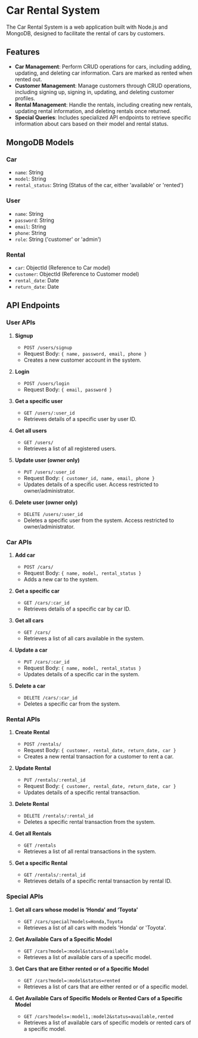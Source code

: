 # Car Rental System

The Car Rental System is a web application built with Node.js and MongoDB, designed to facilitate the rental of cars by customers.

## Features

- **Car Management**: Perform CRUD operations for cars, including adding, updating, and deleting car information. Cars are marked as rented when rented out.
- **Customer Management**: Manage customers through CRUD operations, including signing up, signing in, updating, and deleting customer profiles.
- **Rental Management**: Handle the rentals, including creating new rentals, updating rental information, and deleting rentals once returned.
- **Special Queries**: Includes specialized API endpoints to retrieve specific information about cars based on their model and rental status.

## MongoDB Models

### Car
- `name`: String 
- `model`: String 
- `rental_status`: String (Status of the car, either 'available' or 'rented')

### User
- `name`: String 
- `password`: String 
- `email`: String 
- `phone`: String 
- `role`: String ('customer' or 'admin')
### Rental
- `car`: ObjectId (Reference to Car model)
- `customer`: ObjectId (Reference to Customer model)
- `rental_date`: Date 
- `return_date`: Date 

## API Endpoints

### User APIs

1. **Signup**
   - `POST /users/signup`
   - Request Body: `{ name, password, email, phone }`
   - Creates a new customer account in the system.

2. **Login**
   - `POST /users/login`
   - Request Body: `{ email, password }`
    
3. **Get a specific user**
   - `GET /users/:user_id`
   - Retrieves details of a specific user by user ID.

4. **Get all users**
   - `GET /users/`
   - Retrieves a list of all registered users.

5. **Update user (owner only)**
   - `PUT /users/:user_id`
   - Request Body: `{ customer_id, name, email, phone }`
   - Updates details of a specific user. Access restricted to owner/administrator.

6. **Delete user (owner only)**
   - `DELETE /users/:user_id`
   - Deletes a specific user from the system. Access restricted to owner/administrator.

### Car APIs

1. **Add car**
   - `POST /cars/`
   - Request Body: `{ name, model, rental_status }`
   - Adds a new car to the system.

2. **Get a specific car**
   - `GET /cars/:car_id`
   - Retrieves details of a specific car by car ID.

3. **Get all cars**
   - `GET /cars/`
   - Retrieves a list of all cars available in the system.

4. **Update a car**
   - `PUT /cars/:car_id`
   - Request Body: `{ name, model, rental_status }`
   - Updates details of a specific car in the system.

5. **Delete a car**
   - `DELETE /cars/:car_id`
   - Deletes a specific car from the system.

### Rental APIs

1. **Create Rental**
   - `POST /rentals/`
   - Request Body: `{ customer, rental_date, return_date, car }`
   - Creates a new rental transaction for a customer to rent a car.

2. **Update Rental**
   - `PUT /rentals/:rental_id`
   - Request Body: `{ customer, rental_date, return_date, car }`
   - Updates details of a specific rental transaction.

3. **Delete Rental**
   - `DELETE /rentals/:rental_id`
   - Deletes a specific rental transaction from the system.

4. **Get all Rentals**
   - `GET /rentals`
   - Retrieves a list of all rental transactions in the system.

5. **Get a specific Rental**
   - `GET /rentals/:rental_id`
   - Retrieves details of a specific rental transaction by rental ID.

### Special APIs

1. **Get all cars whose model is ‘Honda’ and ‘Toyota’**
   - `GET /cars/special?models=Honda,Toyota`
   - Retrieves a list of all cars with models 'Honda' or 'Toyota'.

2. **Get Available Cars of a Specific Model**
   - `GET /cars?model=:model&status=available`
   - Retrieves a list of available cars of a specific model.

3. **Get Cars that are Either rented or of a Specific Model**
   - `GET /cars?model=:model&status=rented`
   - Retrieves a list of cars that are either rented or of a specific model.

4. **Get Available Cars of Specific Models or Rented Cars of a Specific Model**
   - `GET /cars?models=:model1,:model2&status=available,rented`
   - Retrieves a list of available cars of specific models or rented cars of a specific model.
  

